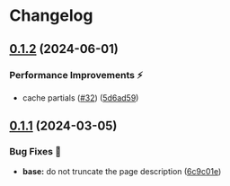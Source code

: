 # Changelog

## [0.1.2](https://github.com/hugomods/seo/compare/modules/base/v0.1.1...modules/base/v0.1.2) (2024-06-01)


### Performance Improvements ⚡️

* cache partials ([#32](https://github.com/hugomods/seo/issues/32)) ([5d6ad59](https://github.com/hugomods/seo/commit/5d6ad5946bb65ff344071c8bee03a48670657a20))

## [0.1.1](https://github.com/hugomods/seo/compare/modules/base/v0.1.0...modules/base/v0.1.1) (2024-03-05)


### Bug Fixes 🐞

* **base:** do not truncate the page description ([6c9c01e](https://github.com/hugomods/seo/commit/6c9c01e1e789b83d04863778ed6a5d667474fc82))
